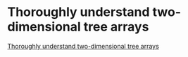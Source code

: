 # Thoroughly understand two-dimensional tree arrays
[Thoroughly understand two-dimensional tree arrays](https://aiwithcloud.com/2022/09/16/thoroughly_understand_two_dimensional_tree_arrays/)